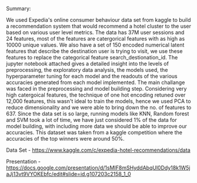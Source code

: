 Summary:

We used Expedia's online consumer behaviour data set from kaggle to build a recommendation system that would recommend a hotel cluster to the user based on various user level metrics. The data has 37M user sessions and 24 features, most of the features are catergorical features with as high as 10000 unique values. We also have a set of 150 encoded numerical latent features that describe the destination user is trying to visit, we use these features to replace the categorical feature search_destionation_id. The jupyter notebook attached gives a detailed insight into the levels of preprocessing, the exploratory data analysis, the models used, the hyperparameter tuning for each model and the readouts of the various accuracies generated from each model implemented. The main challange was faced in the preprocessing and model building step. Considering very high catergoical features, the technique of one hot encoding retuned over 12,000 features, this wasn't ideal to train the models, hence we used PCA to reduce dimensionality and we were able to bring down the no. of features to 637. Since the data set is so large, running models like KNN, Random forest and SVM took a lot of time, we have just considered 1% of the data for model building, with including more data we should be able to improve our accuracies. This dataset was taken from a kaggle competition where the accuracies of the top winners were around 50%.

Data Set - https://www.kaggle.com/c/expedia-hotel-recommendations/data

Presentation - https://docs.google.com/presentation/d/1sMIF8mSHyddAbqUl0Ddy18k1W5jaJj13vt9VYOKEbfc/edit#slide=id.g107203c2158_1_0
